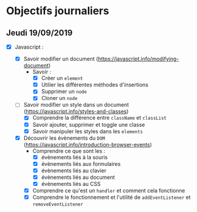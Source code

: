 # Objectifs journaliers

## Jeudi 19/09/2019

* [x] Javascript :

  * [x] Savoir modifier un document (https://javascript.info/modifying-document)
    * Savoir :
      * [x] Créer un `element`
      * [x] Utilier les différentes méthodes d'insertions
      * [x] Supprimer un `node`
      * [x] Cloner un `node`

  * [ ] Savoir modifier un style dans un document (https://javascript.info/styles-and-classes)
    * [x] Comprendre la différence entre `className` et `classList`
    * [x] Savoir ajouter, supprimer et toggle une classe
    * [x] Savoir manipuler les styles dans les `elements`

  * [x] Découvrir les évènements du `DOM` (https://javascript.info/introduction-browser-events)
    * Comprendre ce que sont les : 
      * [x] évènements liés à la souris
      * [x] évènements liés aux formulaires
      * [x] évènements liés au clavier
      * [x] évènements liés au document
      * [x] évènements liés au CSS
    * [x] Comprendre ce qu'est un `handler` et comment cela fonctionne
    * [x] Comprendre le fonctionnement et l'utilité de `addEventListener` et `removeEventListener`
